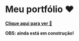 # Meu portfólio ❤️

**[Clique aqui para ver 👀](https://fakebx.github.io/)**

**OBS: ainda está em construção!**
